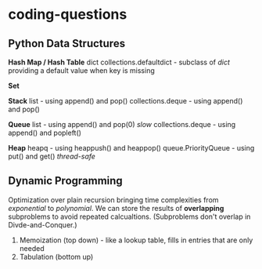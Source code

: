 # coding-questions

## Python Data Structures

**Hash Map / Hash Table**
dict
collections.defaultdict - subclass of _dict_ providing a default value when key is missing

**Set**

**Stack**
list - using append() and pop()
collections.deque - using append() and pop()

**Queue**
list - using append() and pop(0) _slow_
collections.deque - using append() and popleft()

**Heap**
heapq - using heappush() and heappop()
queue.PriorityQueue - using put() and get() _thread-safe_

## Dynamic Programming

Optimization over plain recursion bringing time complexities from _exponential_ to _polynomial_. We can store the results of **overlapping** subproblems to avoid repeated calcualtions. (Subproblems don't overlap in Divde-and-Conquer.)

1. Memoization (top down) - like a lookup table, fills in entries that are only needed
2. Tabulation (bottom up)
